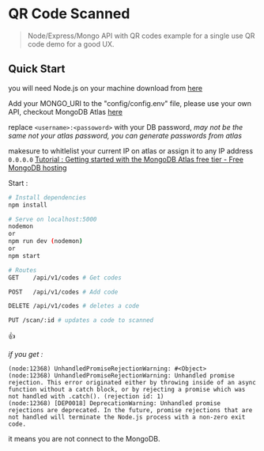 # QR Code Scanned

> Node/Express/Mongo API with QR codes example for a single use QR code demo for a good UX.

## Quick Start

you will need Node.js on your machine download from [here](https://nodejs.org/en/download/)

Add your MONGO_URI to the "config/config.env" file, please use your own API, checkout MongoDB Atlas [here](https://www.mongodb.com/cloud/atlas)

replace `<username>:<passoword>` with your DB password, *may not be the same not your atlas password, you can generate passwords from atlas*

makesure to whitlelist your current IP on atlas or assign it to any IP address `0.0.0.0`
[Tutorial : Getting started with the MongoDB Atlas free tier - Free MongoDB hosting](https://www.youtube.com/watch?v=_d8CBOtadRA)

Start :

```bash
# Install dependencies
npm install

# Serve on localhost:5000
nodemon
or
npm run dev (nodemon)
or
npm start

# Routes
GET    /api/v1/codes # Get codes

POST   /api/v1/codes # Add code

DELETE /api/v1/codes # deletes a code

PUT /scan/:id # updates a code to scanned
```

:+1:

*if you get :*

```batch
(node:12368) UnhandledPromiseRejectionWarning: #<Object>
(node:12368) UnhandledPromiseRejectionWarning: Unhandled promise rejection. This error originated either by throwing inside of an async function without a catch block, or by rejecting a promise which was not handled with .catch(). (rejection id: 1)
(node:12368) [DEP0018] DeprecationWarning: Unhandled promise rejections are deprecated. In the future, promise rejections that are not handled will terminate the Node.js process with a non-zero exit code.
```

it means you are not connect to the MongoDB.
